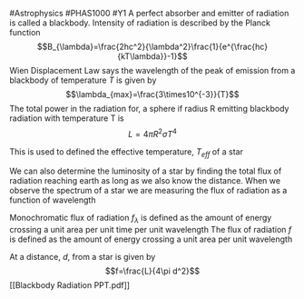 #Astrophysics #PHAS1000 #Y1 
A perfect absorber and emitter of radiation is called a blackbody. Intensity of radiation is described by the Planck function
$$B_{\lambda}=\frac{2hc^2}{\lambda^2}\frac{1}{e^{\frac{hc}{kT\lambda}}-1}$$
Wien Displacement Law says the wavelength of the peak of emission from a blackbody of temperature $T$ is given by
$$\lambda_{max}=\frac{3\times10^{-3}}{T}$$
The total power in the radiation for, a sphere if radius R emitting blackbody radiation with temperature T is
$$L=4\pi R^2\sigma T^4$$

This is used to defined the effective temperature, $T_{eff}$ of a star 

We can also determine the luminosity of a star by finding the total flux of radiation reaching earth as long as we also know the distance. When we observe the spectrum of a star we are measuring the flux of radiation as a function of wavelength

Monochromatic flux of radiation $f_{\lambda}$ is defined as the amount of energy crossing a unit area per unit time per unit wavelength 
The flux of radiation $f$ is defined as the amount of energy crossing a unit area per unit wavelength 

At a distance, $d$, from a star is given by 
$$f=\frac{L}{4\pi d^2}$$
[[Blackbody Radiation PPT.pdf]]
